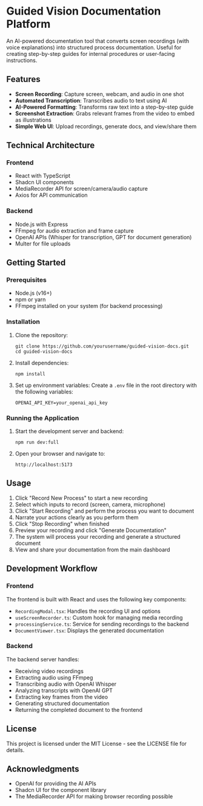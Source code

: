 # Guided Vision Documentation Platform

An AI-powered documentation tool that converts screen recordings (with voice explanations) into structured process documentation. Useful for creating step-by-step guides for internal procedures or user-facing instructions.

## Features

- **Screen Recording**: Capture screen, webcam, and audio in one shot
- **Automated Transcription**: Transcribes audio to text using AI
- **AI-Powered Formatting**: Transforms raw text into a step-by-step guide
- **Screenshot Extraction**: Grabs relevant frames from the video to embed as illustrations
- **Simple Web UI**: Upload recordings, generate docs, and view/share them

## Technical Architecture

### Frontend

- React with TypeScript
- Shadcn UI components
- MediaRecorder API for screen/camera/audio capture
- Axios for API communication

### Backend

- Node.js with Express
- FFmpeg for audio extraction and frame capture
- OpenAI APIs (Whisper for transcription, GPT for document generation)
- Multer for file uploads

## Getting Started

### Prerequisites

- Node.js (v16+)
- npm or yarn
- FFmpeg installed on your system (for backend processing)

### Installation

1. Clone the repository:
   ```
   git clone https://github.com/yourusername/guided-vision-docs.git
   cd guided-vision-docs
   ```

2. Install dependencies:
   ```
   npm install
   ```

3. Set up environment variables:
   Create a `.env` file in the root directory with the following variables:
   ```
   OPENAI_API_KEY=your_openai_api_key
   ```

### Running the Application

1. Start the development server and backend:
   ```
   npm run dev:full
   ```

2. Open your browser and navigate to:
   ```
   http://localhost:5173
   ```

## Usage

1. Click "Record New Process" to start a new recording
2. Select which inputs to record (screen, camera, microphone)
3. Click "Start Recording" and perform the process you want to document
4. Narrate your actions clearly as you perform them
5. Click "Stop Recording" when finished
6. Preview your recording and click "Generate Documentation"
7. The system will process your recording and generate a structured document
8. View and share your documentation from the main dashboard

## Development Workflow

### Frontend

The frontend is built with React and uses the following key components:

- `RecordingModal.tsx`: Handles the recording UI and options
- `useScreenRecorder.ts`: Custom hook for managing media recording
- `processingService.ts`: Service for sending recordings to the backend
- `DocumentViewer.tsx`: Displays the generated documentation

### Backend

The backend server handles:

- Receiving video recordings
- Extracting audio using FFmpeg
- Transcribing audio with OpenAI Whisper
- Analyzing transcripts with OpenAI GPT
- Extracting key frames from the video
- Generating structured documentation
- Returning the completed document to the frontend

## License

This project is licensed under the MIT License - see the LICENSE file for details.

## Acknowledgments

- OpenAI for providing the AI APIs
- Shadcn UI for the component library
- The MediaRecorder API for making browser recording possible
